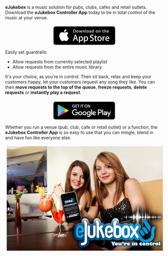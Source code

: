 [//]: # (margin:top right bottom left)

**eJukebox** is a music solution for pubs, clubs, cafes and retail outlets. Download the **eJukebox Controller App** today to be in total control of the music at your venue. 

<p align="center"><a href="https://apps.apple.com/us/app/ejukebox-controller-app/id978645792">
<img style="vertical-align:middle;margin:5px 0px 0px 5px" width="200" src="blobs/AppleAppStoreLogo.png"></a></p>

Easily set guardrails:
- Allow requests from currently selected playlist
- Allow requests from the entire music library

It's your choice, as you're in control. Then sit back, relax and keep your customers happy, let your customers request any song they like. You can then **move requests to the top of the queue**, **freeze requests**, **delete requests** or **instantly play a request**. 

<p align="center"><a href="https://play.google.com/store/apps/details?id=au.com.ejukebox.ejukeboxcontrollerv2">
<img style="vertical-align:middle;margin:5px 0px 0px 5px" width="200" src="blobs/GooglePlayStoreLogo.png"></a></p>

Whether you run a venue (pub, club, cafe or retail outlet) or a function, the **eJukebox Controller App** is so easy to use that you can mingle, blend in and have fun like everyone else. 

<p align="center">
<img style="vertical-align:middle;margin:5px 0px 0px 5px" width="600" src="blobs/ejukebox-app.jpg"></p>
